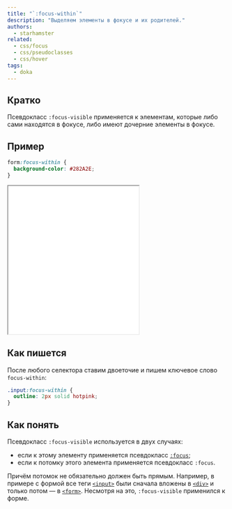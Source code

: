 ```yaml
---
title: "`:focus-within`"
description: "Выделяем элементы в фокусе и их родителей."
authors:
  - starhamster
related:
  - css/focus
  - css/pseudoclasses
  - css/hover
tags:
  - doka
---
```


## Кратко

Псевдокласс `:focus-visible` применяется к элементам, которые либо сами находятся в фокусе, либо имеют дочерние элементы в фокусе.

## Пример

```css
form:focus-within {
  background-color: #282A2E;
}
```

<iframe title="Форма со стилизованным состоянием фокуса" src="demos/form/" height="340"></iframe>

## Как пишется

После любого селектора ставим двоеточие и пишем ключевое слово `focus-within`:

```css
.input:focus-within {
  outline: 2px solid hotpink;
}
```

## Как понять

Псевдокласс `:focus-visible` используется в двух случаях:

- если к этому элементу применяется псевдокласс [`:focus`](/css/focus/);
- если к потомку этого элемента применяется псевдокласс `:focus`.

Причём потомок не обязательно должен быть прямым. Например, в примере с формой все теги [`<input>`](/html/input/) были сначала вложены в [`<div>`](/html/div/) и только потом — в [`<form>`](/html/form/). Несмотря на это, `:focus-visible` применился к форме.
